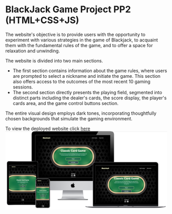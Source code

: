 # BlackJack Game Project PP2 (HTML+CSS+JS)

The website's objective is to provide users with the opportunity to experiment with various strategies in the game of Blackjack, to acquaint them with the fundamental rules of the game, and to offer a space for relaxation and unwinding.

The website is divided into two main sections. 
- The first section contains information about the game rules, where users are prompted to select a nickname and initiate the game. This section also offers access to the outcomes of the most recent 10 gaming sessions. 
- The second section directly presents the playing field, segmented into distinct parts including the dealer's cards, the score display, the player's cards area, and the game control buttons section.

The entire visual design employs dark tones, incorporating thoughtfully chosen backgrounds that simulate the gaming environment.

To view the deployed website click [here](https://app-wizard.github.io/bj-game/)
![Responsive image](/assets/img/readme/mockup-bj.png)
